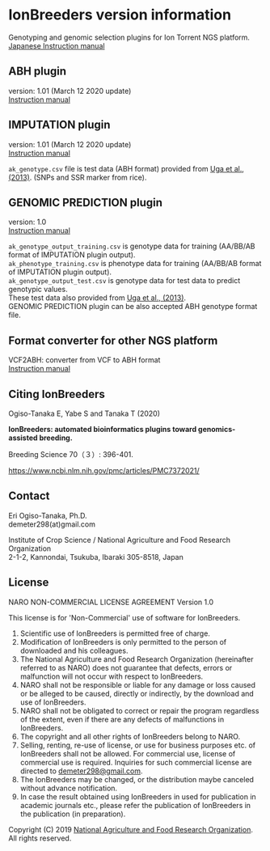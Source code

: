 # IonBreeders version information
Genotyping and genomic selection plugins for Ion Torrent NGS platform.  
[Japanese Instruction manual](https://github.com/DEMETER298/IonBreeders/wiki)


## ABH plugin
version: 1.01  (March 12 2020 update)  
[Instruction manual](https://github.com/DEMETER298/IonBreeders_ABH)  


## IMPUTATION plugin

version: 1.01  (March 12 2020 update)  
[Instruction manual](https://github.com/DEMETER298/IonBreeders_IMPUTATION)  

`ak_genotype.csv` file is test data (ABH format) provided from [Uga et al., (2013)](https://www.nature.com/articles/srep03040). (SNPs and SSR marker from rice).



## GENOMIC PREDICTION plugin

version: 1.0  
[Instruction manual](https://github.com/DEMETER298/IonBreeders_GenomicSelection)  

`ak_genotype_output_training.csv` is genotype data for training (AA/BB/AB format of IMPUTATION plugin output).  
`ak_phenotype_training.csv` is phenotype data for training  (AA/BB/AB format of IMPUTATION plugin output).  
`ak_genotype_output_test.csv` is genotype data for test data to predict genotypic values.  
These test data also provided from [Uga et al., (2013)](https://www.nature.com/articles/srep03040).  
GENOMIC PREDICTION plugin can be also accepted ABH genotype format file.


## Format converter for other NGS platform 
VCF2ABH: converter from VCF to ABH format   
[Instruction manual](https://github.com/DEMETER298/genotyping_illumina)  


## Citing IonBreeders
Ogiso-Tanaka E, Yabe S and Tanaka T (2020)

**IonBreeders: automated bioinformatics plugins toward genomics-assisted breeding.**

Breeding Science 70（３）: 396-401.

https://www.ncbi.nlm.nih.gov/pmc/articles/PMC7372021/


## Contact
Eri Ogiso-Tanaka, Ph.D.   
demeter298(at)gmail.com

Institute of Crop Science / National Agriculture and Food Research Organization  
2-1-2, Kannondai, Tsukuba, Ibaraki 305-8518, Japan  


## License
NARO NON-COMMERCIAL LICENSE AGREEMENT Version 1.0

This license is for 'Non-Commercial' use of software for IonBreeders.

1. Scientific use of IonBreeders is permitted free of charge.
2. Modification of IonBreeders is only permitted to the person of downloaded and his colleagues.
3. The National Agriculture and Food Research Organization (hereinafter referred to as NARO) does not guarantee that defects, errors or malfunction will not occur with respect to IonBreeders.
4. NARO shall not be responsible or liable for any damage or loss caused or be alleged to be caused, directly or indirectly, by the download and use of IonBreeders.
5. NARO shall not be obligated to correct or repair the program regardless of the extent, even if there are any defects of malfunctions in IonBreeders.
6. The copyright and all other rights of IonBreeders belong to NARO.
7. Selling, renting, re-use of license, or use for business purposes etc. of IonBreeders shall not be allowed. For commercial use, license of commercial use is required. Inquiries for such commercial license are directed to demeter298@gmail.com.
8. The IonBreeders may be changed, or the distribution maybe canceled without advance notification.
9. In case the result obtained using IonBreeders in used for publication in academic journals etc., please refer the publication of IonBreeders in the publication (in preparation).  


Copyright (C) 2019 [National Agriculture and Food Research Organization](https://www.naro.affrc.go.jp/english/index.html). All rights reserved.
